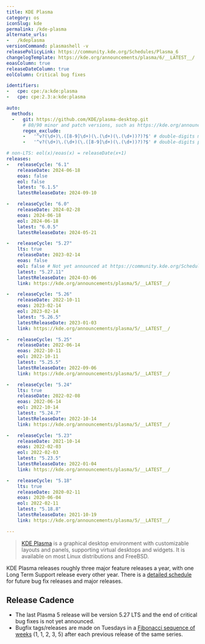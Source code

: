 ```yaml
---
title: KDE Plasma
category: os
iconSlug: kde
permalink: /kde-plasma
alternate_urls:
-   /kdeplasma
versionCommand: plasmashell -v
releasePolicyLink: https://community.kde.org/Schedules/Plasma_6
changelogTemplate: https://kde.org/announcements/plasma/6/__LATEST__/
eoasColumn: true
releaseDateColumn: true
eolColumn: Critical bug fixes

identifiers:
-   cpe: cpe:/a:kde:plasma
-   cpe: cpe:2.3:a:kde:plasma

auto:
  methods:
  -   git: https://github.com/KDE/plasma-desktop.git
      # 80/90 minor and patch versions, such as https://kde.org/announcements/plasma/5/5.26.90/, are disguised beta releases
      regex_exclude:
      -   '^v?(\d+)\.([8-9]\d+)(\.(\d+)(\.(\d+))?)?$' # double-digits minor >= 80
      -   '^v?(\d+)\.(\d+)(\.([8-9]\d+)(\.(\d+))?)?$' # double-digits patch >= 80

# non-LTS: eol(x)/eoas(x) = releaseDate(x+1)
releases:
-   releaseCycle: "6.1"
    releaseDate: 2024-06-18
    eoas: false
    eol: false
    latest: "6.1.5"
    latestReleaseDate: 2024-09-10

-   releaseCycle: "6.0"
    releaseDate: 2024-02-28
    eoas: 2024-06-18
    eol: 2024-06-18
    latest: "6.0.5"
    latestReleaseDate: 2024-05-21

-   releaseCycle: "5.27"
    lts: true
    releaseDate: 2023-02-14
    eoas: false
    eol: false # Not yet announced at https://community.kde.org/Schedules/Plasma_5
    latest: "5.27.11"
    latestReleaseDate: 2024-03-06
    link: https://kde.org/announcements/plasma/5/__LATEST__/

-   releaseCycle: "5.26"
    releaseDate: 2022-10-11
    eoas: 2023-02-14
    eol: 2023-02-14
    latest: "5.26.5"
    latestReleaseDate: 2023-01-03
    link: https://kde.org/announcements/plasma/5/__LATEST__/

-   releaseCycle: "5.25"
    releaseDate: 2022-06-14
    eoas: 2022-10-11
    eol: 2022-10-11
    latest: "5.25.5"
    latestReleaseDate: 2022-09-06
    link: https://kde.org/announcements/plasma/5/__LATEST__/

-   releaseCycle: "5.24"
    lts: true
    releaseDate: 2022-02-08
    eoas: 2022-06-14
    eol: 2022-10-14
    latest: "5.24.7"
    latestReleaseDate: 2022-10-14
    link: https://kde.org/announcements/plasma/5/__LATEST__/

-   releaseCycle: "5.23"
    releaseDate: 2021-10-14
    eoas: 2022-02-03
    eol: 2022-02-03
    latest: "5.23.5"
    latestReleaseDate: 2022-01-04
    link: https://kde.org/announcements/plasma/5/__LATEST__/

-   releaseCycle: "5.18"
    lts: true
    releaseDate: 2020-02-11
    eoas: 2020-06-04
    eol: 2022-02-11
    latest: "5.18.8"
    latestReleaseDate: 2021-10-19
    link: https://kde.org/announcements/plasma/5/__LATEST__/

---
```


> [KDE Plasma](https://kde.org/plasma-desktop/) is a graphical desktop environment with customizable
> layouts and panels, supporting virtual desktops and widgets. It is available on most Linux
> distributions and FreeBSD.

KDE Plasma releases roughly three major feature releases a year, with one Long Term Support release
every other year. There is a [detailed schedule](https://community.kde.org/Schedules/Plasma_6) for
future bug fix releases and major releases.

## Release Cadence

* The last Plasma 5 release will be version 5.27 LTS and the end of critical bug
  fixes is not yet announced.
* Bugfix tags/releases are made on Tuesdays in a [Fibonacci sequence of weeks](https://community.kde.org/Schedules/Plasma_6#Releases_Cycle)
  (1, 1, 2, 3, 5) after each previous release of the same series.
